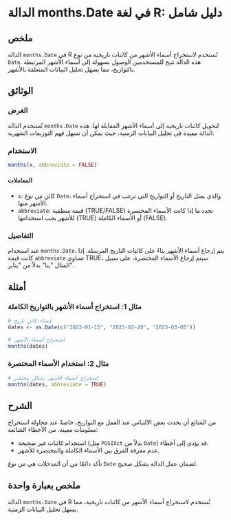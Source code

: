 <!--
Meta Description: # الدالة months.Date في لغة R: دليل شامل ## ملخص الدالة `months.Date` في R تُستخدم لاستخراج أسماء الأشهر من كائنات تاريخية من نوع `Date`. هذه الدالة ت...
Meta Keywords: date, أسماء, الأشهر, months, الدالة
-->

# الدالة months.Date في لغة R: دليل شامل

## ملخص
الدالة `months.Date` في R تُستخدم لاستخراج أسماء الأشهر من كائنات تاريخية من نوع `Date`. هذه الدالة تتيح للمستخدمين الوصول بسهولة إلى أسماء الأشهر المرتبطة بالتواريخ، مما يسهل تحليل البيانات المتعلقة بالأشهر.

## الوثائق
### الغرض
تُستخدم الدالة `months.Date` لتحويل كائنات تاريخية إلى أسماء الأشهر المقابلة لها. هذه الدالة مفيدة في تحليل البيانات الزمنية، حيث يمكن أن تسهل فهم التوزيعات الشهرية.

### الاستخدام
```R
months(x, abbreviate = FALSE)
```

#### المعاملات
- `x`: كائن من نوع `Date`، والذي يمثل التاريخ أو التواريخ التي ترغب في استخراج أسماء الأشهر منها.
- `abbreviate`: قيمة منطقية (TRUE/FALSE) تحدد ما إذا كانت الأسماء المختصرة للأشهر يجب استخدامها (TRUE) أو الأسماء الكاملة (FALSE).

### التفاصيل
عند استخدام `months.Date`، يتم إرجاع أسماء الأشهر بناءً على كائنات التاريخ المرسلة. إذا كانت قيمة `abbreviate` تساوي TRUE، سيتم إرجاع الأسماء المختصرة، على سبيل المثال "ينا" بدلاً من "يناير".

## أمثلة
### مثال 1: استخراج أسماء الأشهر بالتواريخ الكاملة
```R
# إنشاء كائن تاريخ
dates <- as.Date(c("2023-01-15", "2023-02-20", "2023-03-05"))

# استخراج أسماء الأشهر
months(dates)
```

### مثال 2: استخدام الأسماء المختصرة
```R
# استخراج أسماء الأشهر بشكل مختصر
months(dates, abbreviate = TRUE)
```

## الشرح
من الشائع أن يحدث بعض الالتباس عند العمل مع التواريخ، خاصةً عند محاولة استخراج معلومات معينة. من الأخطاء الشائعة:
- استخدام كائنات غير صحيحة (مثل `POSIXct` بدلاً من `Date`) قد يؤدي إلى أخطاء.
- عدم معرفة الفرق بين الأسماء الكاملة والمختصرة للأشهر.

تأكد دائمًا من أن المدخلات هي من نوع `Date` لضمان عمل الدالة بشكل صحيح.

## ملخص بعبارة واحدة
الدالة `months.Date` في R تُستخدم لاستخراج أسماء الأشهر من كائنات تاريخية، مما يسهل تحليل البيانات الزمنية.